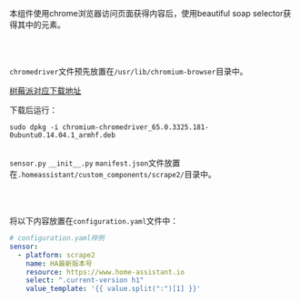 本组件使用chrome浏览器访问页面获得内容后，使用beautiful soap selector获得其中的元素。

<br>
<br>

`chromedriver`文件预先放置在`/usr/lib/chromium-browser`目录中。

[树莓派对应下载地址](https://launchpad.net/ubuntu/trusty/armhf/chromium-chromedriver/65.0.3325.181-0ubuntu0.14.04.1)

下载后运行：

`sudo dpkg -i chromium-chromedriver_65.0.3325.181-0ubuntu0.14.04.1_armhf.deb`
<br>
<br>

`sensor.py` `__init__.py` `manifest.json`文件放置在`.homeassistant/custom_components/scrape2/`目录中。

<br>
<br>

将以下内容放置在`configuration.yaml`文件中：
```yaml
# configuration.yaml样例
sensor:
  - platform: scrape2
    name: HA最新版本号
    resource: https://www.home-assistant.io
    select: ".current-version h1"
    value_template: '{{ value.split(":")[1] }}'
```
